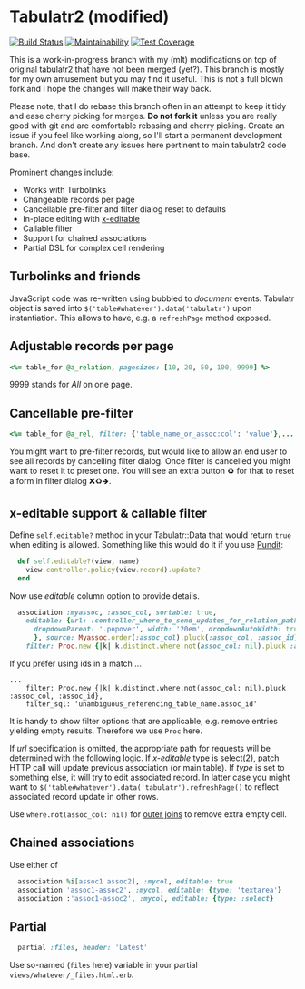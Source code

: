 # Tabulatr2 (modified)
[![Build Status](https://travis-ci.com/mlt/tabulatr2.svg?branch=wip_mlt)](https://travis-ci.com/mlt/tabulatr2)
[![Maintainability](https://api.codeclimate.com/v1/badges/ba31d13164c4f5c73177/maintainability)](https://codeclimate.com/github/mlt/tabulatr2/maintainability)
[![Test Coverage](https://api.codeclimate.com/v1/badges/ba31d13164c4f5c73177/test_coverage)](https://codeclimate.com/github/mlt/tabulatr2/test_coverage)

This is a work-in-progress branch with my (mlt) modifications on top of original tabulatr2
that have not been merged (yet?). This branch is mostly for my own amusement but you may find it useful.
This is not a full blown fork and I hope the changes will make their way back.

Please note, that I do rebase this branch often in an attempt to keep it tidy and ease cherry picking for merges.
**Do not fork it** unless you are really good with git and are comfortable rebasing and cherry picking.
Create an issue if you feel like working along, so I'll start a permanent development branch.
And don't create any issues here pertinent to main tabulatr2 code base.

Prominent changes include:

- Works with Turbolinks
- Changeable records per page
- Cancellable pre-filter and filter dialog reset to defaults
- In-place editing with [x-editable](http://vitalets.github.io/x-editable/)
- Callable filter
- Support for chained associations
- Partial DSL for complex cell rendering

## Turbolinks and friends

JavaScript code was re-written using bubbled to *document* events. Tabulatr object is saved into `$('table#whatever').data('tabulatr')` upon instantiation. This allows to have, e.g. a `refreshPage` method exposed.

## Adjustable records per page

```ruby
<%= table_for @a_relation, pagesizes: [10, 20, 50, 100, 9999] %>
```

9999 stands for *All* on one page.

## Cancellable pre-filter

```ruby
<%= table_for @a_rel, filter: {'table_name_or_assoc:col': 'value'},...
```

You might want to pre-filter records, but would like to allow an end user to see all records by cancelling filter dialog. Once filter is cancelled you might want to reset it to preset one. You will see an extra button ♻ for that to reset a form in filter dialog ❌♻🡺.

## x-editable support & callable filter

Define `self.editable?` method in your Tabulatr::Data that would return `true` when editing is allowed. Something like this would do it if you use [Pundit](https://github.com/varvet/pundit):

```ruby
  def self.editable?(view, name)
    view.controller.policy(view.record).update?
  end
```

Now use *editable* column option to provide details.

```ruby
  association :myassoc, :assoc_col, sortable: true,
    editable: {url: :controller_where_to_send_updates_for_relation_path, type: :select2, select2: {
      dropdownParent: '.popover', width: '20em', dropdownAutoWidth: true, theme: 'bootstrap'
      }, source: Myassoc.order(:assoc_col).pluck(:assoc_col, :assoc_id).map{|v,i| {id: i, text: v}}},
    filter: Proc.new {|k| k.distinct.where.not(assoc_col: nil).pluck :assoc_col}
```

If you prefer using ids in a match ...

```
...
    filter: Proc.new {|k| k.distinct.where.not(assoc_col: nil).pluck :assoc_col, :assoc_id},
    filter_sql: 'unambiguous_referencing_table_name.assoc_id'
```

It is handy to show filter options that are applicable, e.g. remove entries yielding empty results.
Therefore we use `Proc` here.

If *url* specification is omitted, the appropriate path for requests will be determined with the following logic. If *x-editable* type is select(2), patch HTTP call will update previous association (or main table). If *type* is set to something else, it will try to edit associated record. In latter case you might want to `$('table#whatever').data('tabulatr').refreshPage()` to reflect associated record update in other rows.

Use `where.not(assoc_col: nil)` for [outer joins](https://stackoverflow.com/a/48965930/673826) to remove extra empty cell.

## Chained associations

Use either of

```ruby
  association %i[assoc1 assoc2], :mycol, editable: true
  association 'assoc1-assoc2', :mycol, editable: {type: 'textarea'}
  association :'assoc1-assoc2', :mycol, editable: {type: :select}
```

## Partial

```ruby
  partial :files, header: 'Latest'
```

Use so-named (`files` here) variable in your partial `views/whatever/_files.html.erb`.
